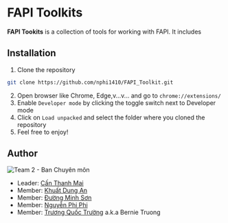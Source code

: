 # FAPI Toolkits

**FAPI Tookits** is a collection of tools for working with FAPI. It includes

## Installation

1. Clone the repository
```sh 
git clone https://github.com/nphi1410/FAPI_Toolkit.git
```
2. Open browser like Chrome, Edge,v...v... and go to `chrome://extensions/`
3. Enable `Developer mode` by clicking the toggle switch next to Developer mode
4. Click on `Load unpacked` and select the folder where you cloned the repository
5. Feel free to enjoy!

## Author
![Team 2 - Ban Chuyên môn](https://scontent.fhan14-3.fna.fbcdn.net/v/t1.15752-9/433444391_923793283088944_3499684963611323664_n.jpg?_nc_cat=110&ccb=1-7&_nc_sid=5f2048&_nc_eui2=AeFqLrWUWj1V4s7cHbVM74bLF-MoQLQfFlQX4yhAtB8WVAJK_cZXUzGKz9Dcdubg9tRf16rTY4KZZAKAz9PwhNQu&_nc_ohc=xq_idA8oClkAX_jW-P3&_nc_ht=scontent.fhan14-3.fna&oh=03_AdSzRI37upGdeGYDVDoYvfT22tkBidRCrUcWRma7KQ02fA&oe=66232A86)

 - Leader: [Cấn Thanh Mai](https://www.facebook.com/mai.canthanh)
 - Member: [Khuất Dung An](https://www.facebook.com/dungan.khuat)
 - Member: [Đường Minh Sơn](https://www.facebook.com/profile.php?id=100024144821219)
 - Member: [Nguyễn Phi Phi](https://www.facebook.com/phiphi.nguyen.5477)
 - Member: [Trương Quốc Trường](https://www.linkedin.com/in/bernie-truongtq/) a.k.a Bernie Truong

